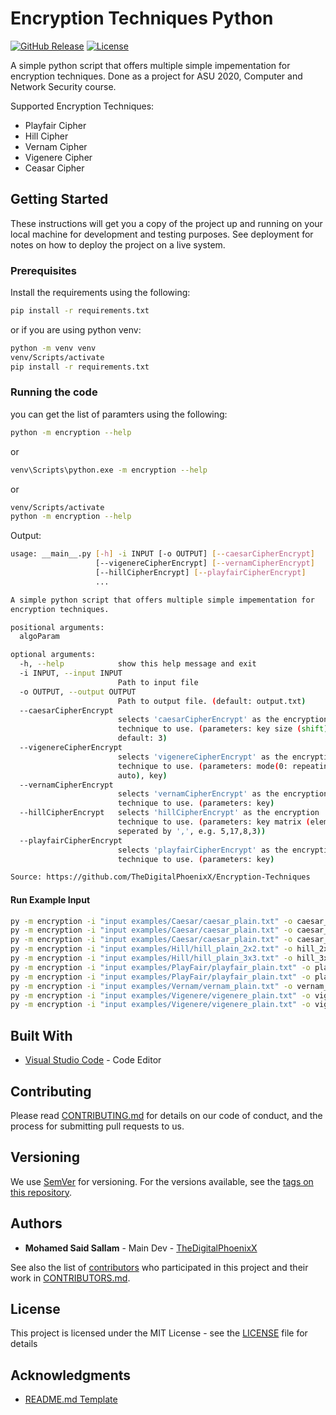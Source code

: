 # Encryption Techniques Python

[![GitHub Release][github_release_badge]][github_release_link]
[![License][license-image]][license-url]

A simple python script that offers multiple simple impementation for encryption techniques. Done as a project for ASU 2020, Computer and Network Security course.

Supported Encryption Techniques:

- Playfair Cipher
- Hill Cipher
- Vernam Cipher
- Vigenere Cipher
- Ceasar Cipher

## Getting Started

These instructions will get you a copy of the project up and running on your local machine for development and testing purposes. See deployment for notes on how to deploy the project on a live system.

### Prerequisites

Install the requirements using the following:

```sh
pip install -r requirements.txt
```

or if you are using python venv:

```sh
python -m venv venv
venv/Scripts/activate
pip install -r requirements.txt
```

### Running the code

you can get the list of paramters using the following:

```sh
python -m encryption --help
```

or

```sh
venv\Scripts\python.exe -m encryption --help
```

or

```sh
venv/Scripts/activate
python -m encryption --help
```

Output:

```sh
usage: __main__.py [-h] -i INPUT [-o OUTPUT] [--caesarCipherEncrypt]
                   [--vigenereCipherEncrypt] [--vernamCipherEncrypt]
                   [--hillCipherEncrypt] [--playfairCipherEncrypt]
                   ...

A simple python script that offers multiple simple impementation for
encryption techniques.

positional arguments:
  algoParam

optional arguments:
  -h, --help            show this help message and exit
  -i INPUT, --input INPUT
                        Path to input file
  -o OUTPUT, --output OUTPUT
                        Path to output file. (default: output.txt)
  --caesarCipherEncrypt
                        selects 'caesarCipherEncrypt' as the encryption
                        technique to use. (parameters: key size (shift),
                        default: 3)
  --vigenereCipherEncrypt
                        selects 'vigenereCipherEncrypt' as the encryption
                        technique to use. (parameters: mode(0: repeating, 1:
                        auto), key)
  --vernamCipherEncrypt
                        selects 'vernamCipherEncrypt' as the encryption
                        technique to use. (parameters: key)
  --hillCipherEncrypt   selects 'hillCipherEncrypt' as the encryption
                        technique to use. (parameters: key matrix (elements
                        seperated by ',', e.g. 5,17,8,3))
  --playfairCipherEncrypt
                        selects 'playfairCipherEncrypt' as the encryption
                        technique to use. (parameters: key)

Source: https://github.com/TheDigitalPhoenixX/Encryption-Techniques

```

#### Run Example Input

```sh
py -m encryption -i "input examples/Caesar/caesar_plain.txt" -o caesar_3.txt --caesarCipherEncrypt 3
py -m encryption -i "input examples/Caesar/caesar_plain.txt" -o caesar_6.txt --caesarCipherEncrypt 6
py -m encryption -i "input examples/Caesar/caesar_plain.txt" -o caesar_12.txt --caesarCipherEncrypt 12
py -m encryption -i "input examples/Hill/hill_plain_2x2.txt" -o hill_2x2.txt --hillCipherEncrypt 5,17,8,3
py -m encryption -i "input examples/Hill/hill_plain_3x3.txt" -o hill_3x3.txt --hillCipherEncrypt 2,4,12,9,1,6,7,5,3
py -m encryption -i "input examples/PlayFair/playfair_plain.txt" -o playfair_rats.txt --playfairCipherEncrypt rats
py -m encryption -i "input examples/PlayFair/playfair_plain.txt" -o playfair_archangel.txt --playfairCipherEncrypt archangel
py -m encryption -i "input examples/Vernam/vernam_plain.txt" -o vernam_txt --vernamCipherEncrypt SPARTANS
py -m encryption -i "input examples/Vigenere/vigenere_plain.txt" -o vigenere_true.txt --vigenereCipherEncrypt 1 aether
py -m encryption -i "input examples/Vigenere/vigenere_plain.txt" -o vigenere_false.txt --vigenereCipherEncrypt 0 pie
```

## Built With

- [Visual Studio Code](https://code.visualstudio.com/) - Code Editor

## Contributing

Please read [CONTRIBUTING.md](CONTRIBUTING.md) for details on our code of conduct, and the process for submitting pull requests to us.

## Versioning

We use [SemVer](http://semver.org/) for versioning. For the versions available, see the [tags on this repository][github-tags].

## Authors

- **Mohamed Said Sallam** - Main Dev - [TheDigitalPhoenixX](https://github.com/TheDigitalPhoenixX)

See also the list of [contributors][github-contributors] who participated in this project and their work in [CONTRIBUTORS.md](CONTRIBUTORS.md).

## License

This project is licensed under the MIT License - see the [LICENSE](LICENSE) file for details

## Acknowledgments

- [README.md Template](https://gist.github.com/PurpleBooth/109311bb0361f32d87a2)

[license-image]: https://img.shields.io/badge/License-MIT-brightgreen.svg
[license-url]: https://opensource.org/licenses/MIT

[github_release_badge]: https://img.shields.io/github/v/release/TheDigitalPhoenixX/Encryption-Techniques.svg?style=flat&include_prereleases
[github_release_link]: https://github.com/TheDigitalPhoenixX/Encryption-Techniques/releases

[github-contributors]: https://github.com/TheDigitalPhoenixX/Encryption-Techniques/contributors
[github-tags]: https://github.com/TheDigitalPhoenixX/Encryption-Techniques/tags
